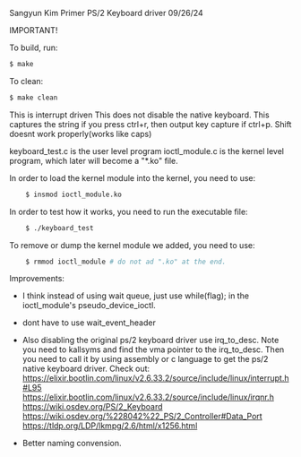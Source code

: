 Sangyun Kim 
Primer PS/2 Keyboard driver 
09/26/24

IMPORTANT!

To build, run:
```sh 
$ make
```
To clean:
```sh
$ make clean
```

This is interrupt driven
This does not disable the native keyboard. 
This captures the string if you press ctrl+r, then output key capture if ctrl+p. Shift doesnt work properly(works like caps)

keyboard_test.c is the user level program
ioctl_module.c is the kernel level program, which later will become a "*.ko" file. 

In order to load the kernel module into the kernel, you need to use:
```sh
    $ insmod ioctl_module.ko
```

In order to test how it works, you need to run the executable file:
```sh
    $ ./keyboard_test
```

To remove or dump the kernel module we added, you need to use:
```sh
    $ rmmod ioctl_module # do not ad ".ko" at the end.
```

Improvements:
- I think instead of using wait queue, just use while(flag); in the ioctl_module's pseudo_device_ioctl.
- dont have to use wait_event_header

- Also disabling the original ps/2 keyboard driver use irq_to_desc. Note you need to kallsyms and find the vma pointer to the  irq_to_desc. Then you need to call it by using assembly or c language to get the ps/2 native keyboard driver. 
Check out:
https://elixir.bootlin.com/linux/v2.6.33.2/source/include/linux/interrupt.h#L95 
https://elixir.bootlin.com/linux/v2.6.33.2/source/include/linux/irqnr.h
https://wiki.osdev.org/PS/2_Keyboard 
https://wiki.osdev.org/%228042%22_PS/2_Controller#Data_Port
https://tldp.org/LDP/lkmpg/2.6/html/x1256.html
- Better naming convension.
